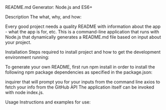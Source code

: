 README.md Generator: Node.js and ES6+

Description
The what, why, and how:

Every good project needs a quality README with information about the app - what the app is for, etc.
This is a command-line application that runs with Node.js that dynamically generates a README.md file based on input about your project.

Installation
Steps required to install project and how to get the development environment running:

To generate your own README, first run npm install in order to install the following npm package dependencies as specified in the package.json:

inquirer that will prompt you for your inputs from the command line
axios to fetch your info from the GitHub API
The application itself can be invoked with node index.js.

Usage
Instructions and examples for use:

